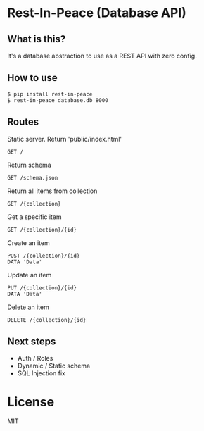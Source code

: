 # Rest-In-Peace (Database API)

## What is this?
It's a database abstraction to use as a REST API with zero config.

## How to use
```
$ pip install rest-in-peace
$ rest-in-peace database.db 8000
```

## Routes
Static server. Return 'public/index.html'
```
GET /
```

Return schema
```
GET /schema.json
```

Return all items from collection
```
GET /{collection}
```

Get a specific item
```
GET /{collection}/{id}
```

Create an item
```
POST /{collection}/{id}
DATA 'Data'
```

Update an item
```
PUT /{collection}/{id}
DATA 'Data'
```

Delete an item
```
DELETE /{collection}/{id}
```

## Next steps
- Auth / Roles
- Dynamic / Static schema
- SQL Injection fix

# License
MIT